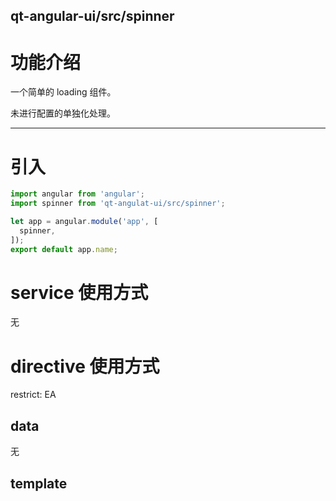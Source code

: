 qt-angular-ui/src/spinner
---

# 功能介绍
一个简单的 loading 组件。

未进行配置的单独化处理。

---

# 引入

```javascript
import angular from 'angular';
import spinner from 'qt-angulat-ui/src/spinner';

let app = angular.module('app', [
  spinner,
]);
export default app.name;
```

# service 使用方式
无

# directive 使用方式
restrict: EA

## data
无

## template
<spinner></spinner>
